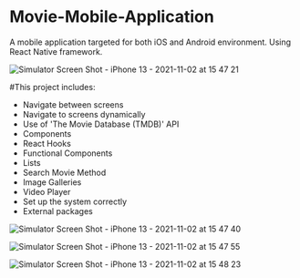 # Movie-Mobile-Application
A mobile application targeted for both iOS and Android environment.
Using React Native framework.

![Simulator Screen Shot - iPhone 13 - 2021-11-02 at 15 47 21](https://user-images.githubusercontent.com/66354769/140287757-11890c35-6daf-4cf9-aad3-29041311f5a4.png)


#This project includes:
- Navigate between screens
- Navigate to screens dynamically
- Use of 'The Movie Database (TMDB)' API
- Components
- React Hooks
- Functional Components
- Lists
- Search Movie Method
- Image Galleries
- Video Player
- Set up the system correctly
- External packages



![Simulator Screen Shot - iPhone 13 - 2021-11-02 at 15 47 40](https://user-images.githubusercontent.com/66354769/140287954-5b75421e-bea9-45dd-89f0-3edfc69fc9f7.png)

![Simulator Screen Shot - iPhone 13 - 2021-11-02 at 15 47 55](https://user-images.githubusercontent.com/66354769/140287973-4944496c-387d-4ed8-b335-7ce9c3f0c448.png)

![Simulator Screen Shot - iPhone 13 - 2021-11-02 at 15 48 23](https://user-images.githubusercontent.com/66354769/140288001-e8cee10f-ab4a-4d3b-8753-6fe4c2492a72.png)




